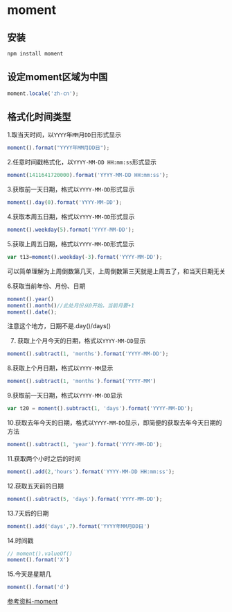 # moment

## 安装

```sh
npm install moment
```

## 设定moment区域为中国

```js
moment.locale('zh-cn'); 
```

## 格式化时间类型

1.取当天时间，以`YYYY`年`MM`月`DD`日形式显示

```js
moment().format("YYYY年MM月DD日");
```

2.任意时间戳格式化，以`YYYY-MM-DD HH:mm:ss`形式显示

```js
moment(1411641720000).format('YYYY-MM-DD HH:mm:ss');
```

3.获取前一天日期，格式以`YYYY-MM-DD`形式显示

```js
moment().day(0).format('YYYY-MM-DD');
```
4.获取本周五日期，格式以`YYYY-MM-DD`形式显示

```js
moment().weekday(5).format('YYYY-MM-DD');
```

5.获取上周五日期，格式以`YYYY-MM-DD`形式显示

```js
var t13=moment().weekday(-3).format('YYYY-MM-DD');
```

可以简单理解为上周倒数第几天，上周倒数第三天就是上周五了，和当天日期无关

6.获取当前年份、月份、日期

```js
moment().year()
moment().month()//此处月份从0开始，当前月要+1
moment().date();
```

注意这个地方，日期不是.day()/days()

7. 获取上个月今天的日期，格式以`YYYY-MM-DD`显示

```js
moment().subtract(1, 'months').format('YYYY-MM-DD');
```

8.获取上个月日期，格式以`YYYY-MM`显示

```js
moment().subtract(1, 'months').format('YYYY-MM')
```

9.获取前一天日期，格式以`YYYY-MM-DD`显示

```js
var t20 = moment().subtract(1, 'days').format('YYYY-MM-DD');
```

10.获取去年今天的日期，格式以`YYYY-MM-DD`显示，即简便的获取去年今天日期的方法

```js
moment().subtract(1, 'year').format('YYYY-MM-DD');
```

11.获取两个小时之后的时间

```js
moment().add(2,'hours').format('YYYY-MM-DD HH:mm:ss');
```

12.获取五天前的日期

```js
moment().subtract(5, 'days').format('YYYY-MM-DD');
```

13.7天后的日期

```js
moment().add('days',7).format('YYYY年MM月DD日')
```

14.时间戳

```js
// moment().valueOf()
moment().format('X')
```

15.今天是星期几

```js
moment().format('d')
```

[参考资料-moment](http://momentjs.cn/docs/#/use-it/)